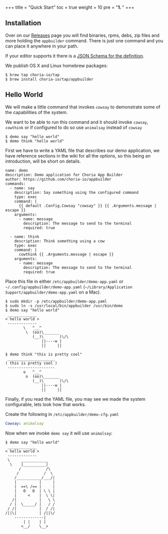 +++
title = "Quick Start"
toc = true
weight = 10
pre = "<b>1. </b>"
+++

## Installation

Over on our [Releases](https://github.com/choria-io/appbuilder/releases) page you will find binaries, rpms, debs, zip files and more holding the `appbuilder` command. There is just one command and you can place it anywhere in your path.

If your editor supports it there is a [JSON Schema for the definition](https://choria.io/schemas/appbuilder/v1/application.json).

We publish OS X and Linux homebrew packages:

```nohighlight
$ brew tap choria-io/tap
$ brew install choria-io/tap/appbuilder
```

## Hello World

We will make a little command that invokes `cowsay` to demonstrate some of the capabilities of the system.

We want to be able to run this command and it should invoke `cowsay`, `cowthink` or if configured to do so use `animalsay` instead of `cowsay`

```nohighlight
$ demo say "hello world"
$ demo think "hello world"
```

First we have to write a YAML file that describes our demo application, we have reference sections in the wiki for all the options, so this being an introduction, will be short on details.

```
name: demo
description: Demo application for Choria App Builder
author: https://github.com/choria-io/appbuilder
commands:
  - name: say
    description: Say something using the configured command
    type: exec
    command: |
      {{ default .Config.Cowsay "cowsay" }} {{ .Arguments.message | escape }}
    arguments:
      - name: message
        description: The message to send to the terminal
        required: true

  - name: think
    description: Think something using a cow
    type: exec
    command: |
      cowthink {{ .Arguments.message | escape }}
    arguments:
      - name: message
        description: The message to send to the terminal
        required: true
```

Place this file in either `/etc/appbuilder/demo-app.yaml` or `~/.config/appbuilder/demo-app.yaml` (`~/Library/Application Support/appbuilder/demo-app.yaml` on a Mac).

```nohighlight
$ sudo mkdir -p /etc/appbuilder/demo-app.yaml
$ sudo ln -s /usr/local/bin/appbuilder /usr/bin/demo
$ demo say "hello world"
 _____________
< hello world >
 -------------
        \   ^__^
         \  (oo)\_______
            (__)\       )\/\
                ||----w |
                ||     ||

$ demo think "this is pretty cool"
 _____________________
( this is pretty cool )
 ---------------------
        o   ^__^
         o  (oo)\_______
            (__)\       )\/\
                ||----w |
                ||     ||
```

Finally, if you read the YAML file, you may see we made the system configurable, lets look how that works.

Create the following in `/etc/appbuilder/demo-cfg.yaml`

```yaml
Cowsay: animalsay
```

Now when we invoke `demo say` it will use `animalsay`:

```nohighlight
$ demo say "hello world"
 _____________
< hello world >
 -------------
 \     ____________
  \    |__________|
      /           /\
     /           /  \
    /___________/___/|
    |          |     |
    |  ==\ /== |     |
    |   O   O  | \ \ |
    |     <    |  \ \|
   /|          |   \ \
  / |  \_____/ |   / /
 / /|          |  / /|
/||\|          | /||\/
    -------------|
        | |    | |
       <__/    \__>
```
